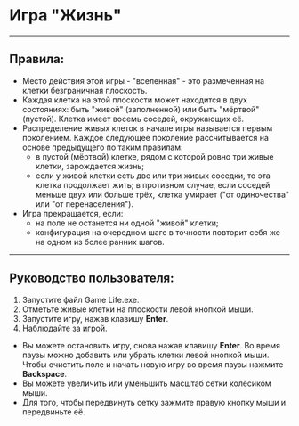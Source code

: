 # Игра "Жизнь"
___
## Правила:
- Место действия этой игры - "вселенная" - это размеченная на клетки безграничная плоскость.
- Каждая клетка на этой плоскости может находится в двух состояниях: быть "живой" (заполненной) или быть "мёртвой" 
  (пустой). Клетка имеет восемь соседей, окружающих её.
- Распределение живых клеток в начале игры называется первым поколением. Каждое следующее поколение рассчитывается 
  на основе предыдущего по таким правилам:
    - в пустой (мёртвой) клетке, рядом с которой ровно три живые клетки, зарождается жизнь;
    - если у живой клетки есть две или три живых соседки, то эта клетка продолжает жить; в противном случае, если 
      соседей меньше двух или больше трёх, клетка умирает ("от одиночества" или "от перенаселения").
- Игра прекращается, если:
    - на поле не останется ни одной "живой" клетки;
    - конфигурация на очередном шаге в точности повторит себя же на одном из более ранних шагов.
---
## Руководство пользователя:
1) Запустите файл Game Life.exe.
2) Отметьте живые клетки на плоскости левой кнопкой мыши.
3) Запустите игру, нажав клавишу **Enter**.
4) Наблюдайте за игрой. 

- Вы можете остановить игру, снова нажав клавишу **Enter**. Во время паузы можно добавить или убрать клетки левой 
кнопкой мыши. Чтобы очистить поле и начать новую игру во время паузы нажмите **Backspace**.
- Вы можете увеличить или уменьшить масштаб сетки колёсиком мыши.
- Для того, чтобы передвинуть сетку зажмите правую кнопку мыши и передвиньте её.
